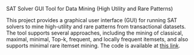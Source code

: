 SAT Solver GUI Tool for Data Mining (High Utility and Rare Patterns)

This project provides a graphical user interface (GUI) for running SAT solvers to mine high-utility and rare patterns from transactional datasets. 
The tool supports several approaches, including the mining of classical, maximal, minimal, Top-k, frequent, and locally frequent itemsets, and also supports minimal rare itemset mining.
The code is available at [this link](https://seafile.unistra.fr/f/03e7bbb8ff074fe8a834/?dl=1).
